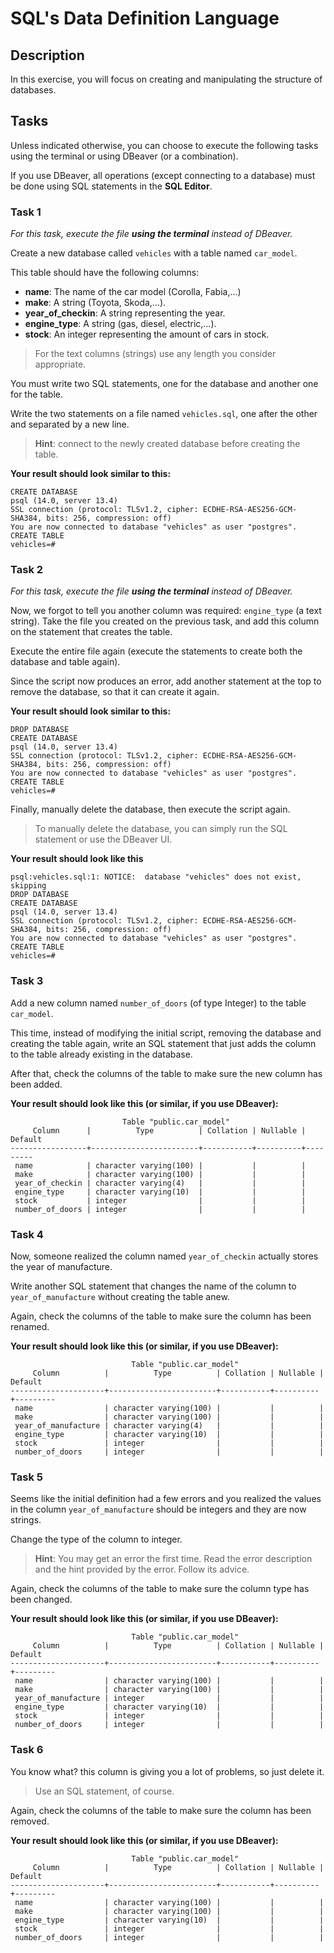 # SQL's Data Definition Language

## Description

In this exercise, you will focus on creating and manipulating the structure of databases.

## Tasks

Unless indicated otherwise, you can choose to execute the following tasks using the terminal or using DBeaver (or a combination).

If you use DBeaver, all operations (except connecting to a database) must be done using SQL statements in the **SQL Editor**.

### Task 1

*For this task, execute the file **using the terminal** instead of DBeaver.*

Create a new database called `vehicles` with a table named `car_model`.

This table should have the following columns:

- **name**: The name of the car model (Corolla, Fabia,...)
- **make**: A string (Toyota, Skoda,...).
- **year_of_checkin**: A string representing the year.
- **engine_type**: A string (gas, diesel, electric,...).
- **stock**: An integer representing the amount of cars in stock.

> For the text columns (strings) use any length you consider appropriate.

You must write two SQL statements, one for the database and another one for the table.

Write the two statements on a file named `vehicles.sql`, one after the other and separated by a new line.

> **Hint**: connect to the newly created database before creating the table.

**Your result should look similar to this:**

```
CREATE DATABASE
psql (14.0, server 13.4)
SSL connection (protocol: TLSv1.2, cipher: ECDHE-RSA-AES256-GCM-SHA384, bits: 256, compression: off)
You are now connected to database "vehicles" as user "postgres".
CREATE TABLE
vehicles=#
```

### Task 2

*For this task, execute the file **using the terminal** instead of DBeaver.*

Now, we forgot to tell you another column was required: `engine_type` (a text string). Take the file you created on the previous task, and add this column on the statement that creates the table.

Execute the entire file again (execute the statements to create both the database and table again).

Since the script now produces an error, add another statement at the top to remove the database, so that it can create it again.

**Your result should look similar to this:**

```
DROP DATABASE
CREATE DATABASE
psql (14.0, server 13.4)
SSL connection (protocol: TLSv1.2, cipher: ECDHE-RSA-AES256-GCM-SHA384, bits: 256, compression: off)
You are now connected to database "vehicles" as user "postgres".
CREATE TABLE
vehicles=#
```

Finally, manually delete the database, then execute the script again.

> To manually delete the database, you can simply run the SQL statement or use the DBeaver UI.

**Your result should look like this**

```
psql:vehicles.sql:1: NOTICE:  database "vehicles" does not exist, skipping
DROP DATABASE
CREATE DATABASE
psql (14.0, server 13.4)
SSL connection (protocol: TLSv1.2, cipher: ECDHE-RSA-AES256-GCM-SHA384, bits: 256, compression: off)
You are now connected to database "vehicles" as user "postgres".
CREATE TABLE
vehicles=#
```

### Task 3

Add a new column named `number_of_doors` (of type Integer) to the table `car_model`.

This time, instead of modifying the initial script, removing the database and creating the table again, write an SQL statement that just adds the column to the table already existing in the database.

After that, check the columns of the table to make sure the new column has been added.

**Your result should look like this (or similar, if you use DBeaver):**

```
                         Table "public.car_model"
     Column      |          Type          | Collation | Nullable | Default
-----------------+------------------------+-----------+----------+---------
 name            | character varying(100) |           |          |
 make            | character varying(100) |           |          |
 year_of_checkin | character varying(4)   |           |          |
 engine_type     | character varying(10)  |           |          |
 stock           | integer                |           |          |
 number_of_doors | integer                |           |          |

```

### Task 4

Now, someone realized the column named `year_of_checkin` actually stores the year of manufacture.

Write another SQL statement that changes the name of the column to `year_of_manufacture` without creating the table anew.

Again, check the columns of the table to make sure the column has been renamed.

**Your result should look like this (or similar, if you use DBeaver):**

```
                           Table "public.car_model"
     Column          |          Type          | Collation | Nullable | Default
---------------------+------------------------+-----------+----------+---------
 name                | character varying(100) |           |          |
 make                | character varying(100) |           |          |
 year_of_manufacture | character varying(4)   |           |          |
 engine_type         | character varying(10)  |           |          |
 stock               | integer                |           |          |
 number_of_doors     | integer                |           |          |

```

### Task 5

Seems like the initial definition had a few errors and you realized the values in the column `year_of_manufacture` should be integers and they are now strings.

Change the type of the column to integer.

> **Hint**: You may get an error the first time. Read the error description and the hint provided by the error. Follow its advice.

Again, check the columns of the table to make sure the column type has been changed.

**Your result should look like this (or similar, if you use DBeaver):**

```
                           Table "public.car_model"
     Column          |          Type          | Collation | Nullable | Default
---------------------+------------------------+-----------+----------+---------
 name                | character varying(100) |           |          |
 make                | character varying(100) |           |          |
 year_of_manufacture | integer                |           |          |
 engine_type         | character varying(10)  |           |          |
 stock               | integer                |           |          |
 number_of_doors     | integer                |           |          |

```

### Task 6

You know what? this column is giving you a lot of problems, so just delete it.

> Use an SQL statement, of course.

Again, check the columns of the table to make sure the column has been removed.

**Your result should look like this (or similar, if you use DBeaver):**

```
                           Table "public.car_model"
     Column          |          Type          | Collation | Nullable | Default
---------------------+------------------------+-----------+----------+---------
 name                | character varying(100) |           |          |
 make                | character varying(100) |           |          |
 engine_type         | character varying(10)  |           |          |
 stock               | integer                |           |          |
 number_of_doors     | integer                |           |          |

```
